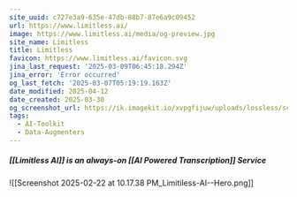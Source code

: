 ```yaml
---
site_uuid: c727e3a9-635e-47db-88b7-87e6a9c09452
url: https://www.limitless.ai/
image: https://www.limitless.ai/media/og-preview.jpg
site_name: Limitless
title: Limitless
favicon: https://www.limitless.ai/favicon.svg
jina_last_request: '2025-03-09T06:45:18.294Z'
jina_error: 'Error occurred'
og_last_fetch: '2025-03-07T05:19:19.163Z'
date_modified: 2025-04-12
date_created: 2025-03-30
og_screenshot_url: https://ik.imagekit.io/xvpgfijuw/uploads/lossless/screenshots/20250528_Limitless_AI_og_screenshot.jpeg
tags:
  - AI-Toolkit
  - Data-Augmenters
---
```


##### [[Limitless AI]] is an always-on [[AI Powered Transcription]] Service
![[Screenshot 2025-02-22 at 10.17.38 PM_Limitiless-AI--Hero.png]]
